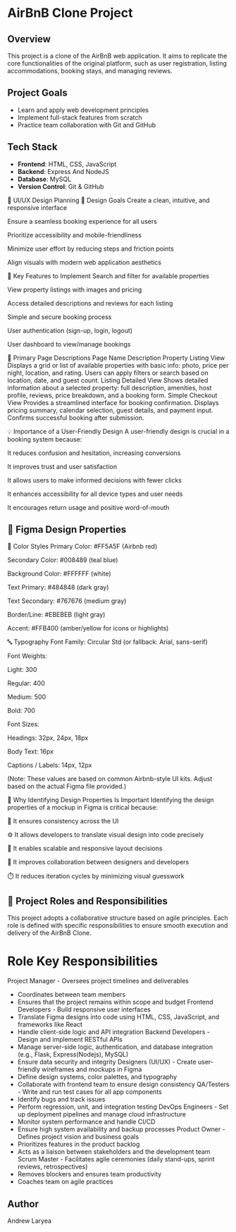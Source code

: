 # AirBnB Clone Project

## Overview
This project is a clone of the AirBnB web application. It aims to replicate the core functionalities of the original platform, such as user registration, listing accommodations, booking stays, and managing reviews.

## Project Goals
- Learn and apply web development principles
- Implement full-stack features from scratch
- Practice team collaboration with Git and GitHub

## Tech Stack
- **Frontend**: HTML, CSS, JavaScript
- **Backend**: Express And NodeJS
- **Database**: MySQL
- **Version Control**: Git & GitHub


🧠 UI/UX Design Planning
🎯 Design Goals
Create a clean, intuitive, and responsive interface

Ensure a seamless booking experience for all users

Prioritize accessibility and mobile-friendliness

Minimize user effort by reducing steps and friction points

Align visuals with modern web application aesthetics

🔑 Key Features to Implement
Search and filter for available properties

View property listings with images and pricing

Access detailed descriptions and reviews for each listing

Simple and secure booking process

User authentication (sign-up, login, logout)

User dashboard to view/manage bookings

📄 Primary Page Descriptions
Page Name	Description
Property Listing View	Displays a grid or list of available properties with basic info: photo, price per night, location, and rating. Users can apply filters or search based on location, date, and guest count.
Listing Detailed View	Shows detailed information about a selected property: full description, amenities, host profile, reviews, price breakdown, and a booking form.
Simple Checkout View	Provides a streamlined interface for booking confirmation. Displays pricing summary, calendar selection, guest details, and payment input. Confirms successful booking after submission.

💡 Importance of a User-Friendly Design
A user-friendly design is crucial in a booking system because:

It reduces confusion and hesitation, increasing conversions

It improves trust and user satisfaction

It allows users to make informed decisions with fewer clicks

It enhances accessibility for all device types and user needs

It encourages return usage and positive word-of-mouth


## 🎨 Figma Design Properties
📘 Color Styles
Primary Color: #FF5A5F (Airbnb red)

Secondary Color: #008489 (teal blue)

Background Color: #FFFFFF (white)

Text Primary: #484848 (dark gray)

Text Secondary: #767676 (medium gray)

Border/Line: #EBEBEB (light gray)

Accent: #FFB400 (amber/yellow for icons or highlights)

🔤 Typography
Font Family: Circular Std (or fallback: Arial, sans-serif)

Font Weights:

Light: 300

Regular: 400

Medium: 500

Bold: 700

Font Sizes:

Headings: 32px, 24px, 18px

Body Text: 16px

Captions / Labels: 14px, 12px

(Note: These values are based on common Airbnb-style UI kits. Adjust based on the actual Figma file provided.)

🧩 Why Identifying Design Properties Is Important
Identifying the design properties of a mockup in Figma is critical because:

🎯 It ensures consistency across the UI

⚙️ It allows developers to translate visual design into code precisely

📏 It enables scalable and responsive layout decisions

🤝 It improves collaboration between designers and developers

⏱️ It reduces iteration cycles by minimizing visual guesswork


## 👥 Project Roles and Responsibilities
This project adopts a collaborative structure based on agile principles. Each role is defined with specific responsibilities to ensure smooth execution and delivery of the AirBnB Clone.

# Role	Key Responsibilities
Project Manager	- Oversees project timelines and deliverables
- Coordinates between team members
- Ensures that the project remains within scope and budget
Frontend Developers	- Build responsive user interfaces
- Translate Figma designs into code using HTML, CSS, JavaScript, and frameworks like React
- Handle client-side logic and API integration
Backend Developers	- Design and implement RESTful APIs
- Manage server-side logic, authentication, and database integration (e.g., Flask, Express(Nodejs), MySQL)
- Ensure data security and integrity
Designers (UI/UX)	- Create user-friendly wireframes and mockups in Figma
- Define design systems, color palettes, and typography
- Collaborate with frontend team to ensure design consistency
QA/Testers	- Write and run test cases for all app components
- Identify bugs and track issues
- Perform regression, unit, and integration testing
DevOps Engineers	- Set up deployment pipelines and manage cloud infrastructure
- Monitor system performance and handle CI/CD
- Ensure high system availability and backup processes
Product Owner	- Defines project vision and business goals
- Prioritizes features in the product backlog
- Acts as a liaison between stakeholders and the development team
Scrum Master	- Facilitates agile ceremonies (daily stand-ups, sprint reviews, retrospectives)
- Removes blockers and ensures team productivity
- Coaches team on agile practices



## Author
Andrew Laryea
